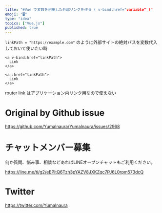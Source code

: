 ```yaml
---
title: "#Vue で変数を利用した外部リンクを作る ( v-bind:href="variable" )"
emoji: "🖥"
type: "idea"
topics: ["Vue.js"]
published: true
---
```



`linkPath = "https://example.com"` のように外部サイトの絶対パスを変数代入しておいて使いたい時


```vue
<a v-bind:href="linkPath">
  Link
</a>
```

```vue
<a :href="linkPath">
  Link
</a>
```

router link はアプリケーション内リンク用なので使えない

# Original by Github issue

https://github.com/YumaInaura/YumaInaura/issues/2968








<!-- Update From Qiita API -->

# チャットメンバー募集


何か質問、悩み事、相談などあればLINEオープンチャットもご利用ください。

https://line.me/ti/g2/eEPltQ6Tzh3pYAZV8JXKZqc7PJ6L0rpm573dcQ





# Twitter


https://twitter.com/YumaInaura


<!-- Update From Qiita API -->


